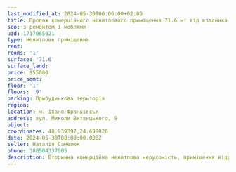```yaml
---
last_modified_at: 2024-05-30T00:00:00+02:00
title: Продаж комерційного нежитлового приміщення 71.6 м² від власника на Витвицького
seo: з ремонтом і меблями
uid: 1717065921
type: Нежитлове приміщення
rent:
rooms: '1'
surface: '71.6'
surface_land:
price: $55000
price_sqmt:
floor: '1'
floors: '9'
parking: Прибудинкова територія
region:
location: м. Івано-Франківськ
address: вул. Миколи Витвицького, 9
object:
coordinates: 48.939397,24.699826
date: 2024-05-30T00:00:00.000Z
seller: Наталія Самелюк
phone: 380504337905
description: Вторинна комерційна нежитлова нерухомість, приміщення відремонтоване з меблями, придатне для використання
---
```

